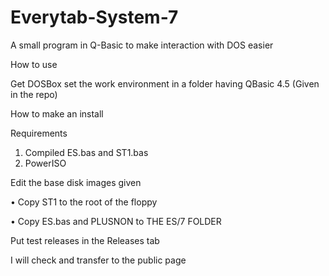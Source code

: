 # Everytab-System-7
A small program in Q-Basic to make interaction with DOS easier

How to use

Get DOSBox
set the work environment in a folder having QBasic 4.5 (Given in the repo)

How to make an install

Requirements
1) Compiled ES.bas and ST1.bas
2) PowerISO

Edit the base disk images given

• Copy ST1 to the root of the floppy

• Copy ES.bas and PLUSNON to THE ES/7 FOLDER


Put test releases in the Releases tab

I will check and transfer to the public page
